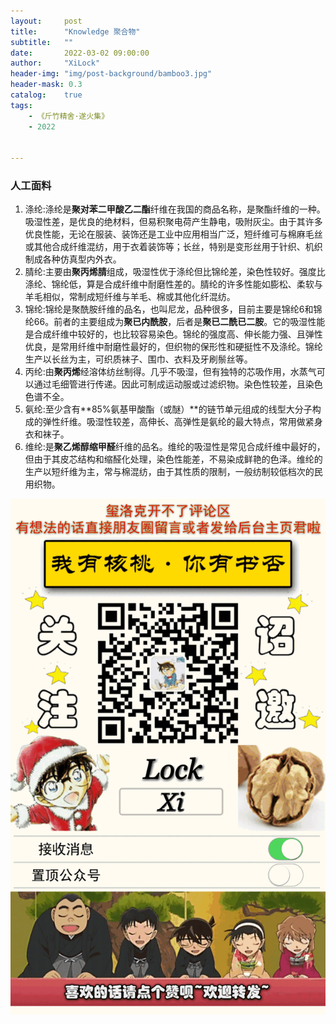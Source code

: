 ```yaml
---
layout:     post
title:      "Knowledge 聚合物"
subtitle:   ""
date:       2022-03-02 09:00:00
author:     "XiLock"
header-img: "img/post-background/bamboo3.jpg"
header-mask: 0.3
catalog:    true
tags:
    - 《斤竹精舍·遂火集》
    - 2022


---
```



### 人工面料
1. 涤纶:涤纶是**聚对苯二甲酸乙二酯**纤维在我国的商品名称，是聚酯纤维的一种。吸湿性差，是优良的绝材料，但易积聚电荷产生静电，吸附灰尘。由于其许多优良性能，无论在服装、装饰还是工业中应用相当广泛，短纤维可与棉麻毛丝或其他合成纤维混纺，用于衣着装饰等；长丝，特别是变形丝用于针织、机织制成各种仿真型内外衣。
1. 腈纶:主要由**聚丙烯腈**组成，吸湿性优于涤纶但比锦纶差，染色性较好。强度比涤纶、锦纶低，算是合成纤维中耐磨性差的。腈纶的许多性能如膨松、柔软与羊毛相似，常制成短纤维与羊毛、棉或其他化纤混纺。
1. 锦纶:锦纶是聚酰胺纤维的品名，也叫尼龙，品种很多，目前主要是锦纶6和锦纶66。前者的主要组成为**聚已内酰胺**，后者是**聚已二酰已二胺**。它的吸湿性能是合成纤维中较好的，也比较容易染色。锦纶的强度高、伸长能力强、且弹性优良，是常用纤维中耐磨性最好的，但织物的保形性和硬挺性不及涤纶。锦纶生产以长丝为主，可织质袜子、围巾、衣料及牙刷鬃丝等。
1. 丙纶:由**聚丙烯**经溶体纺丝制得。几乎不吸湿，但有独特的芯吸作用，水蒸气可以通过毛细管进行传递。因此可制成运动服或过滤织物。染色性较差，且染色色谱不全。
1. 氨纶:至少含有**85%氨基甲酸酯（或醚）**的链节单元组成的线型大分子构成的弹性纤维。吸湿性较差，高伸长、高弹性是氨纶的最大特点，常用做紧身衣和袜子。
1. 维纶:是**聚乙烯醇缩甲醛**纤维的品名。维纶的吸湿性是常见合成纤维中最好的，但由于其皮芯结构和缩醛化处理，染色性能差，不易染成鲜艳的色泽。维纶的生产以短纤维为主，常与棉混纺，由于其性质的限制，一般纺制较低档次的民用织物。



![](/img/wc-tail.GIF)
